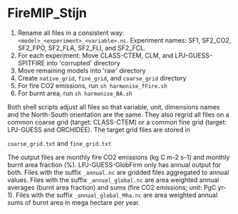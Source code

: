 # FireMIP_Stijn

1. Rename all files in a consistent way: ```<model>_<experiment>_<variable>.nc```. Experiment names: SF1, SF2_CO2, SF2_FPO, SF2_FLA, SF2_FLI, and SF2_FCL.
2. For each experiment: Move CLASS-CTEM, CLM, and LPJ-GUESS-SPITFIRE into 'corrupted' directory
3. Move remaining models into 'raw' directory
4. Create ```native_grid```, ```fine_grid```, and ```coarse_grid``` directory
5. For fire CO2 emissions, run ```sh harmonise_fFire.sh```
6. For burnt area, run ```sh harmonise_BA.sh```

Both shell scripts adjust all files so that variable, unit, dimensions names and the North-South orientation are the same. They also regrid all files on a common coarse grid (target: CLASS-CTEM) or a common fine grid (target: LPJ-GUESS and ORCHIDEE). The target grid files are stored in

```coarse_grid.txt```
and
```fine_grid.txt```

The output files are monthly fire CO2 emissions (kg C m-2 s-1) and monthly burnt area fraction (%). LPJ-GUESS-GlobFirm only has annual output for both. Files with the suffix ```_annual.nc``` are gridded files aggregated to annual values. Files with the suffix ```_annual_global.nc``` are area weighted annual averages (burnt area fraction) and sums (fire CO2 emissions; unit: PgC yr-1). Files with the suffix ```_annual_global_Mha.nc``` are area weighted annual sums of burnt area in mega hectare per year.
